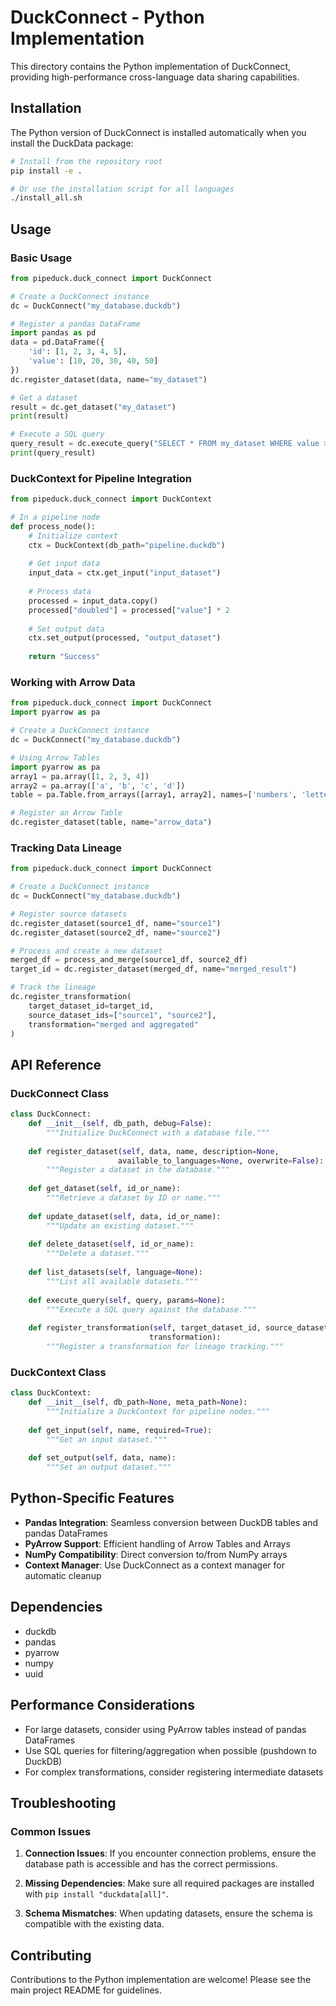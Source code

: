 # DuckConnect - Python Implementation

This directory contains the Python implementation of DuckConnect, providing high-performance cross-language data sharing capabilities.

## Installation

The Python version of DuckConnect is installed automatically when you install the DuckData package:

```bash
# Install from the repository root
pip install -e .

# Or use the installation script for all languages
./install_all.sh
```

## Usage

### Basic Usage

```python
from pipeduck.duck_connect import DuckConnect

# Create a DuckConnect instance
dc = DuckConnect("my_database.duckdb")

# Register a pandas DataFrame
import pandas as pd
data = pd.DataFrame({
    'id': [1, 2, 3, 4, 5],
    'value': [10, 20, 30, 40, 50]
})
dc.register_dataset(data, name="my_dataset")

# Get a dataset
result = dc.get_dataset("my_dataset")
print(result)

# Execute a SQL query
query_result = dc.execute_query("SELECT * FROM my_dataset WHERE value > 25")
print(query_result)
```

### DuckContext for Pipeline Integration

```python
from pipeduck.duck_connect import DuckContext

# In a pipeline node
def process_node():
    # Initialize context
    ctx = DuckContext(db_path="pipeline.duckdb")
    
    # Get input data
    input_data = ctx.get_input("input_dataset")
    
    # Process data
    processed = input_data.copy()
    processed["doubled"] = processed["value"] * 2
    
    # Set output data
    ctx.set_output(processed, "output_dataset")
    
    return "Success"
```

### Working with Arrow Data

```python
from pipeduck.duck_connect import DuckConnect
import pyarrow as pa

# Create a DuckConnect instance
dc = DuckConnect("my_database.duckdb")

# Using Arrow Tables
import pyarrow as pa
array1 = pa.array([1, 2, 3, 4])
array2 = pa.array(['a', 'b', 'c', 'd'])
table = pa.Table.from_arrays([array1, array2], names=['numbers', 'letters'])

# Register an Arrow Table
dc.register_dataset(table, name="arrow_data")
```

### Tracking Data Lineage

```python
from pipeduck.duck_connect import DuckConnect

# Create a DuckConnect instance
dc = DuckConnect("my_database.duckdb")

# Register source datasets
dc.register_dataset(source1_df, name="source1")
dc.register_dataset(source2_df, name="source2")

# Process and create a new dataset
merged_df = process_and_merge(source1_df, source2_df)
target_id = dc.register_dataset(merged_df, name="merged_result")

# Track the lineage
dc.register_transformation(
    target_dataset_id=target_id,
    source_dataset_ids=["source1", "source2"],
    transformation="merged and aggregated"
)
```

## API Reference

### DuckConnect Class

```python
class DuckConnect:
    def __init__(self, db_path, debug=False):
        """Initialize DuckConnect with a database file."""
        
    def register_dataset(self, data, name, description=None, 
                        available_to_languages=None, overwrite=False):
        """Register a dataset in the database."""
        
    def get_dataset(self, id_or_name):
        """Retrieve a dataset by ID or name."""
        
    def update_dataset(self, data, id_or_name):
        """Update an existing dataset."""
        
    def delete_dataset(self, id_or_name):
        """Delete a dataset."""
        
    def list_datasets(self, language=None):
        """List all available datasets."""
        
    def execute_query(self, query, params=None):
        """Execute a SQL query against the database."""
        
    def register_transformation(self, target_dataset_id, source_dataset_ids, 
                               transformation):
        """Register a transformation for lineage tracking."""
```

### DuckContext Class

```python
class DuckContext:
    def __init__(self, db_path=None, meta_path=None):
        """Initialize a DuckContext for pipeline nodes."""
        
    def get_input(self, name, required=True):
        """Get an input dataset."""
        
    def set_output(self, data, name):
        """Set an output dataset."""
```

## Python-Specific Features

- **Pandas Integration**: Seamless conversion between DuckDB tables and pandas DataFrames
- **PyArrow Support**: Efficient handling of Arrow Tables and Arrays
- **NumPy Compatibility**: Direct conversion to/from NumPy arrays
- **Context Manager**: Use DuckConnect as a context manager for automatic cleanup

## Dependencies

- duckdb
- pandas
- pyarrow
- numpy
- uuid

## Performance Considerations

- For large datasets, consider using PyArrow tables instead of pandas DataFrames
- Use SQL queries for filtering/aggregation when possible (pushdown to DuckDB)
- For complex transformations, consider registering intermediate datasets

## Troubleshooting

### Common Issues

1. **Connection Issues**: If you encounter connection problems, ensure the database path is accessible and has the correct permissions.

2. **Missing Dependencies**: Make sure all required packages are installed with `pip install "duckdata[all]"`.

3. **Schema Mismatches**: When updating datasets, ensure the schema is compatible with the existing data.

## Contributing

Contributions to the Python implementation are welcome! Please see the main project README for guidelines. 